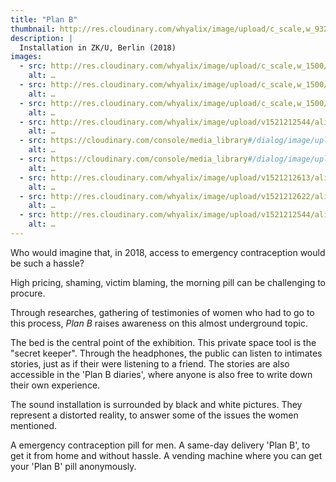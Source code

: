 ```yaml
---
title: "Plan B"
thumbnail: http://res.cloudinary.com/whyalix/image/upload/c_scale,w_932/v1521212545/alixlucas/plan-b/DSC07505.jpg
description: |
  Installation in ZK/U, Berlin (2018)
images:
  - src: http://res.cloudinary.com/whyalix/image/upload/c_scale,w_1500/v1521212595/alixlucas/plan-b/DSC07500.jpg
    alt: …
  - src: http://res.cloudinary.com/whyalix/image/upload/c_scale,w_1500/v1521212599/alixlucas/plan-b/DSC07586.jpg
    alt: …
  - src: http://res.cloudinary.com/whyalix/image/upload/c_scale,w_1500/v1521212545/alixlucas/plan-b/DSC07505.jpg
    alt: …
  - src: http://res.cloudinary.com/whyalix/image/upload/v1521212544/alixlucas/plan-b/DSC07480.jpg
    alt: …
  - src: https://cloudinary.com/console/media_library#/dialog/image/upload/alixlucas%2Fplan-b%2FDSC07514
    alt: …
  - src: https://cloudinary.com/console/media_library#/dialog/image/upload/alixlucas%2Fplan-b%2FDSC07548
    alt: …
  - src: http://res.cloudinary.com/whyalix/image/upload/v1521212613/alixlucas/plan-b/DSC07590.jpg
    alt: …
  - src: http://res.cloudinary.com/whyalix/image/upload/v1521212622/alixlucas/plan-b/DSC07587.jpg
    alt: …
  - src: http://res.cloudinary.com/whyalix/image/upload/v1521212544/alixlucas/plan-b/DSC07480.jpg
    alt: …
---
```


Who would imagine that, in 2018, access to emergency contraception would be such a hassle?

High pricing, shaming, victim blaming, the morning pill can be challenging to procure.

Through researches, gathering of testimonies of women who had to go to this process, _Plan B_ raises awareness on this almost underground topic.

The bed is the central point of the exhibition. This private space tool is the "secret keeper".
Through the headphones, the public can listen to intimates stories, just as if their were listening to a friend.
The stories are also accessible in the 'Plan B diaries', where anyone is also free to write down their own experience.

The sound installation is surrounded by black and white pictures. They represent a distorted reality, to answer some of the issues the women mentioned.

A emergency contraception pill for men.
A same-day delivery 'Plan B', to get it from home and without hassle.
A vending machine where you can get your 'Plan B' pill anonymously.
